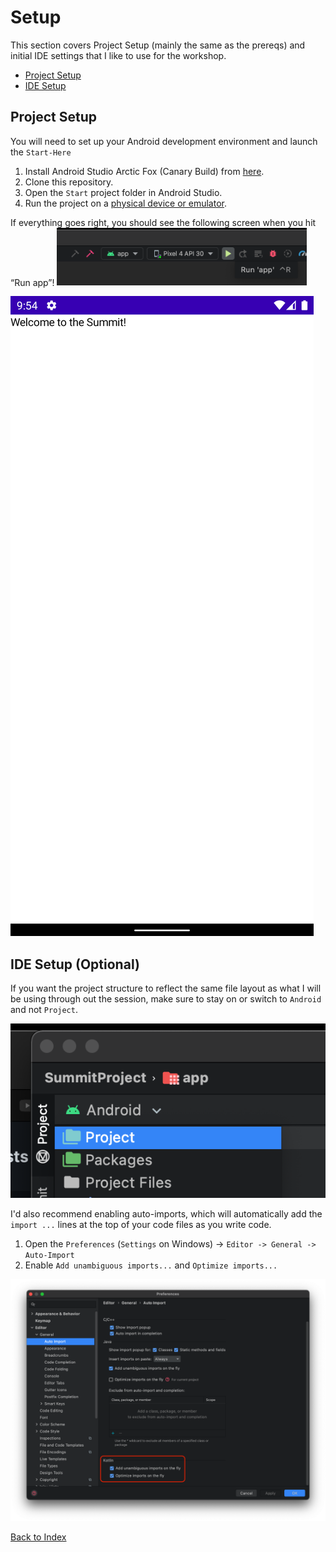 # Setup
This section covers Project Setup (mainly the same as the prereqs) and initial
IDE settings that I like to use for the workshop.

- [Project Setup](#project-setup)
- [IDE Setup](#ide-setup)

## Project Setup
You will need to set up your Android development environment and launch the `Start-Here`

1. Install Android Studio Arctic Fox (Canary Build) from [here](https://developer.android.com/studio/preview).
2. Clone this repository.
3. Open the `Start` project folder in Android Studio.
4. Run the project on a [physical device or emulator](https://developer.android.com/training/basics/firstapp/running-app).

If everything goes right, you should see the following screen when you hit “Run app”!
<img src="assets/setup-run.png" width="400" />

![](assets/setup-app.png)<!-- {"width":335} -->

## IDE Setup (Optional)
If you want the project structure to reflect the same file layout as what I will be using through    out the session, make sure to stay on or switch to `Android` and not `Project`.

![](assets/ide-project.png)<!-- {"width":278} -->

I'd also recommend enabling auto-imports, which will automatically add the `import ...`
lines at the top of your code files as you write code.
1. Open the `Preferences` (`Settings` on Windows) -> `Editor -> General -> Auto-Import`
2. Enable `Add unambiguous imports...` and `Optimize imports...`

![](assets/ide-preferences.png)<!-- {"width":354} -->

[Back to Index](../README.md)
